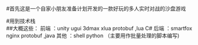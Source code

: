 #首先这是一个自家小朋友准备计划开发的一款好玩的多人实时对战的沙盘游戏

#用到技术栈  
##大概这些： 前端 ：unity ugui 3dmax xlua protobuf ,lua C#
           后端 ：smartfox nginx protobuf ,java
           其他 ：shell python （主要用作批量处理的脚本编写)
